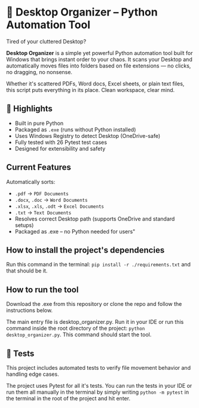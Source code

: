 

# 🧹 Desktop Organizer – Python Automation Tool

Tired of your cluttered Desktop?

**Desktop Organizer** is a simple yet powerful Python automation tool built for Windows that brings instant order to your chaos. It scans your Desktop and automatically moves files into folders based on file extensions — no clicks, no dragging, no nonsense.

Whether it's scattered PDFs, Word docs, Excel sheets, or plain text files, this script puts everything in its place. Clean workspace, clear mind.

## 🔹 Highlights
- Built in pure Python
- Packaged as `.exe` (runs without Python installed)
- Uses Windows Registry to detect Desktop (OneDrive-safe)
- Fully tested with 26 Pytest test cases
- Designed for extensibility and safety

## Current Features

Automatically sorts:
  - `.pdf` → `PDF Documents`
  - `.docx`, `.doc` → `Word Documents`
  - `.xlsx`, `.xls`, `.odt` → `Excel Documents`
  - `.txt` → `Text Documents`
- Resolves correct Desktop path (supports OneDrive and standard setups)
- Packaged as .exe – no Python needed for users"

## How to install the project's dependencies

Run this command in the terminal: `pip install -r ./requirements.txt` and 
that should be it.

## How to run the tool

Download the .exe from this repository or clone the repo and follow the instructions below.

The main entry file is desktop_organizer.py. Run it in your IDE or run this command inside the root directory of the project: 
`python desktop_organizer.py`. This command should start the tool.

## 🧪 Tests

This project includes automated tests to verify file movement behavior and handling edge cases.

The project uses Pytest for all it's tests. You can run the tests in your IDE or run them all manually in the 
terminal by simply writing `python -m pytest` in the terminal in the root of the project and hit enter.

